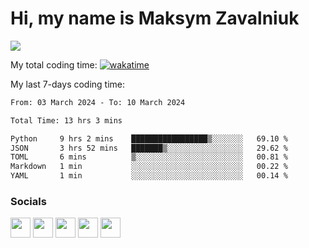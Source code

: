 Hi, my name is Maksym Zavalniuk
========================================================================================================================================

![](https://www.codewars.com/users/mezgoodle/badges/large?theme=light)

My total coding time: [![wakatime](https://wakatime.com/badge/user/13631fc5-0ee5-4aed-920d-b02dc1546d51.svg)](https://wakatime.com/@13631fc5-0ee5-4aed-920d-b02dc1546d51)

My last 7-days coding time:
<!--START_SECTION:waka-->

```txt
From: 03 March 2024 - To: 10 March 2024

Total Time: 13 hrs 3 mins

Python     9 hrs 2 mins    █████████████████▒░░░░░░░   69.10 %
JSON       3 hrs 52 mins   ███████▒░░░░░░░░░░░░░░░░░   29.62 %
TOML       6 mins          ▒░░░░░░░░░░░░░░░░░░░░░░░░   00.81 %
Markdown   1 min           ░░░░░░░░░░░░░░░░░░░░░░░░░   00.22 %
YAML       1 min           ░░░░░░░░░░░░░░░░░░░░░░░░░   00.14 %
```

<!--END_SECTION:waka-->


### Socials

<p align="left"> <a href="https://www.dev.to/mezgoodle" target="_blank" rel="noreferrer"><img src="https://raw.githubusercontent.com/danielcranney/readme-generator/main/public/icons/socials/devdotto.svg" width="32" height="32" /></a> <a href="https://discord.com/users/mezgoodle" target="_blank" rel="noreferrer"><img src="https://raw.githubusercontent.com/danielcranney/readme-generator/main/public/icons/socials/discord.svg" width="32" height="32" /></a> <a href="https://www.github.com/mezgoodle" target="_blank" rel="noreferrer"><img src="https://raw.githubusercontent.com/danielcranney/readme-generator/main/public/icons/socials/github.svg" width="32" height="32" /></a> <a href="http://www.instagram.com/sylvenis" target="_blank" rel="noreferrer"><img src="https://raw.githubusercontent.com/danielcranney/readme-generator/main/public/icons/socials/instagram.svg" width="32" height="32" /></a> <a href="https://www.linkedin.com/in/maksym-zavalniuk-ba4a72193" target="_blank" rel="noreferrer"><img src="https://raw.githubusercontent.com/danielcranney/readme-generator/main/public/icons/socials/linkedin.svg" width="32" height="32" /></a></p>
